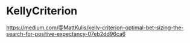 # KellyCriterion
https://medium.com/@MattKulis/kelly-criterion-optimal-bet-sizing-the-search-for-positive-expectancy-07eb2dd96ca6
